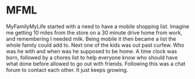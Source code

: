 # MFML

MyFamilyMyLife started with a need to have a mobile shopping list.  Imagine me getting 10 miles from the store on a 30 minute drive home from work, and remembering I needed milk. Being mobile it then became a list the whole family could add to. Next one of the kids was out past curfew. Who was he with and when was he supposed to be home. A time clock was born, followed by a chores list to help everyone know who should have what done before allowed to go out with friends. Following this was a chat forum to contact each other. It just keeps growing.


